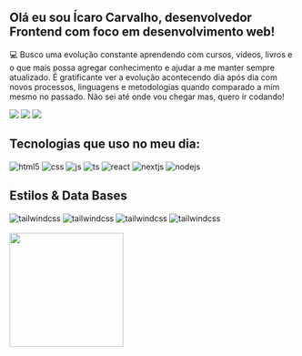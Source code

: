 ## Olá eu sou Ícaro Carvalho, desenvolvedor Frontend com foco em desenvolvimento web!
<div>
  <p> 💻 Busco uma evolução constante aprendendo com cursos, vídeos, livros e o que mais possa agregar conhecimento e ajudar a me manter sempre atualizado. É gratificante ver a evolução acontecendo dia após dia com novos processos, linguagens e metodologias quando comparado a mim mesmo no passado. Não sei até onde vou chegar mas, quero ir codando!</p>
 
<div> 
  <a href = "mailto:icarovscarvalho@gmail.com"><img src="https://img.shields.io/badge/-Gmail-%23333?style=for-the-badge&logo=gmail&logoColor=white" target="_blank"></a>
  <a href="https://www.linkedin.com/in/icarovscarvalho/" target="_blank"><img src="https://img.shields.io/badge/-LinkedIn-%230077B5?style=for-the-badge&logo=linkedin&logoColor=white" target="_blank"></a>
  <a href="https://devicarocarvalho.web.app/" target="_blank"><img src="https://img.shields.io/badge/-Site Portifolio-%47A248?style=for-the-badge&logo=linkedin&logoColor=white" target="_blank"></a>
</div>

## Tecnologias que uso no meu dia:

<div style="display: inline_block">
  <img align="center" alt="html5" src="https://img.shields.io/badge/HTML5-E34F26?style=for-the-badge&logo=html5&logoColor=white" />
  <img align="center" alt="css" src="https://img.shields.io/badge/CSS3-1572B6?style=for-the-badge&logo=css&logoColor=white" />
  <img align="center" alt="js" src="https://img.shields.io/badge/JavaScript-F7DF1E?style=for-the-badge&logo=javascript&logoColor=black" />
  <img align="center" alt="ts" src="https://img.shields.io/badge/TypeScript-007ACC?style=for-the-badge&logo=typescript&logoColor=white" />
  <img align="center" alt="react" src="https://img.shields.io/badge/React-20232A?style=for-the-badge&logo=react&logoColor=61DAFB" />
  <img align="center" alt="nextjs" src="https://img.shields.io/badge/Next.js-20232A?style=for-the-badge&logo=next.js&logoColor=white" />
  <img align="center" alt="nodejs" src="https://img.shields.io/badge/Node.js-43853D?style=for-the-badge&logo=node.js&logoColor=white" />
</div>

## Estilos & Data Bases
<div style="display: inline_block">
  <img align="center" alt="tailwindcss" src="https://img.shields.io/badge/Tailwindcss-06B6D4?style=for-the-badge&logo=tailwindcss&logoColor=white" />
  <img align="center" alt="tailwindcss" src="https://img.shields.io/badge/Sass-CC6699?style=for-the-badge&logo=sass&logoColor=white" />
  <img align="center" alt="tailwindcss" src="https://img.shields.io/badge/Mongodbs-47A248?style=for-the-badge&logo=mongodb&logoColor=white" />
  <img align="center" alt="tailwindcss" src="https://img.shields.io/badge/Firebase-DD2C00?style=for-the-badge&logo=firebase&logoColor=white" />
</div><br>

<a href="https://github.com/icarovscarvalho/convoychat">
  <img height=200 align="center" src="https://github-readme-stats.vercel.app/api?username=icarovscarvalho&layout=compact&langs_count=8&card_width=320&theme=dracula" />
</a>
